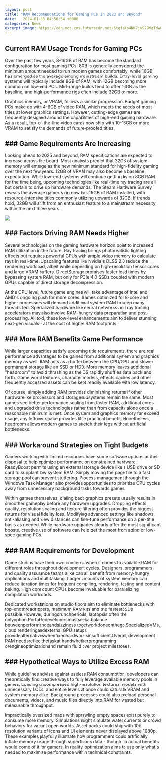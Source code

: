 ```yaml
---
layout: post
title: "RAM Recommendations for Gaming PCs in 2023 and Beyond"
date:   2024-01-08 04:56:54 +0000
categories: News
excerpt_image: https://cdn.mos.cms.futurecdn.net/5tgfaXo4NK7jy979VqTdwG-1200-80.jpg
---
```

## Current RAM Usage Trends for Gaming PCs 

Over the past few years, 8-16GB of RAM has become the standard configuration for most gaming PCs. 8GB is generally considered the minimum amount needed to run modern games comfortably, while 16GB has emerged as the average among mainstream builds. Entry-level gaming systems will typically include 8GB of RAM, with 12GB becoming more common on low-end PCs. Mid-range builds tend to offer 16GB as the baseline, and high-performance rigs often include 32GB or more. 

Graphics memory, or VRAM, follows a similar progression. Budget gaming PCs make do with 4-6GB of video RAM, which meets the needs of most titles at lower graphics settings. However, cutting-edge games are frequently designed around the capabilities of high-end gaming hardware. As a result, top-of-the-line video cards now ship with 10-16GB or more VRAM to satisfy the demands of future-proofed titles.

## ### Game Requirements Are Increasing

Looking ahead to 2025 and beyond, RAM specifications are expected to increase across the board. Most analysts predict that 32GB of system memory will emerge as the new minimum standard for high-fidelity gaming over the next few years. 12GB of VRAM may also become a baseline expectation. While low-end systems will continue getting by on 8GB RAM for the time being, upcoming technologies like real-time ray tracing are all but certain to drive up hardware demands. The Steam Hardware Survey reveals the average gamer's rig now has 16GB of RAM installed, with resource-intensive titles commonly utilizing upwards of 32GB. If trends hold, 32GB will shift from an enthusiast feature to a mainstream necessity within the next three years.


![](https://cdn.mos.cms.futurecdn.net/5tgfaXo4NK7jy979VqTdwG-1200-80.jpg)
## ### Factors Driving RAM Needs Higher  

Several technologies on the gaming hardware horizon point to increased RAM utilization in the future. Ray tracing brings photorealistic lighting effects but requires powerful GPUs with ample video memory to calculate rays in real-time. Upscaling features like Nvidia's DLSS 2.0 reduce the rendering workload, albeit while depending on high-resolution tensor cores and large VRAM buffers. DirectStorage promises faster load times by bypassing system RAM, but only for PCIe 4.0 SSDs coupled with modern GPUs capable of direct storage decompression. 

At the CPU level, future game engines will take advantage of Intel and AMD's ongoing push for more cores. Games optimized for 8-core and higher processors will demand additional system RAM to keep many threads fed. Specialized hardware like neural networks and ray tracing accelerators may also involve RAM-hungry data preparation and post-processing. All told, these low-level enhancements aim to deliver stunning next-gen visuals - at the cost of higher RAM footprints.

## ### More RAM Benefits Game Performance

While larger capacities satisfy upcoming title requirements, there are real performance advantages to be gained from additional system and graphics memory as well. RAM acts as a buffer between the CPU/GPU and slower permanent storage like an SSD or HDD. More memory leaves additional "headroom" to avoid thrashing as the OS rapidly shuffles data back and forth. Game world textures, character models, effects caches and other frequently accessed assets can be kept readily available with low latency. 

Of course, simply adding RAM provides diminishing returns if other hardwarelike processors and storagesubsystems remain the same. Most games see better performance scaling from faster RAM, additional cores and upgraded drive technologies rather than from capacity alone once a reasonable minimum is met. Once system and graphics memory far exceed usage, any leftover space provides little practical benefit. Nonetheless, headroom allows modern games to stretch their legs without artificial bottlenecks.

## ### Workaround Strategies on Tight Budgets

Gamers working with limited resources have some software options at their disposal to help optimize performance on constrained hardware. ReadyBoost permits using an external storage device like a USB drive or SD card to supplant low system RAM. Simply moving the page file to a fast storage pool can prevent stuttering. Process management through the Windows Task Manager also provides opportunities to prioritize CPU cycles away from unnecessary background tasks towards games. 

Within games themselves, dialing back graphics presets usually results in smoother gameplay before any hardware upgrades. Dropping effects quality, resolution scaling and texture filtering often provides the biggest returns for visual fidelity loss. Modifying advanced settings like shadows, anti-aliasing and view distances can fine-tune performance on a per-title basis as needed. While hardware upgrades clearly offer the most significant boosts, creative use of software can help get the most from aging or low-spec gaming PCs.

## ### RAM Requirements for Development 

Game studios have their own concerns when it comes to available RAM for different roles throughout development cycles. Designers, programmers and quality assurance teams alike can all benefit from memory-hungry applications and multitasking. Larger amounts of system memory can reduce iteration times for frequent compiling, rendering, testing and content baking. High core count CPUs become invaluable for parallelizing compilation workloads. 

Dedicated workstations on studio floors aim to eliminate bottlenecks with top-endthreadrippers, maximum RAM kits and the fastestSSDs possible.However, duringcrunchperiods, laptopsis often the onlyoption.Portabledevelopersmustseeka balance betweenperformanceandsizziness togetworkdoneonthego.SpecializedVMs, cloud renderingandexternal GPU setups providealternativeswhenfixedhardwareisinsufficient.Overall, development RAM needsreflectthetaskat handwhetherprogramming orengineoptimizationand remain fluid over project milestones.

## ### Hypothetical Ways to Utilize Excess RAM 

While guidelines advise against useless RAM consumption, developers can theoretically find creative ways to fully leverage available memory pools in games. Loading uncompressed high-resolution textures, models with unnecessary LODs, and entire levels at once could saturate VRAM and system memory alike. Background processes could also preload personal documents, videos, and music files directly into RAM for wasted but measurable throughput. 

Impractically oversized maps with sprawling empty spaces exist purely to consume more memory. Simulations might simulate water currents or crowd behaviors for vacant open worlds. Asset packs could ship with 10k resolution variants of icons and UI elements never displayed above 1080p. These examples playfully illustrate how programmers could artificially inflate memory usage through superfluous data - though no actual benefits would come of it for gamers. In reality, optimization aims to use only what's needed to maximize performance within technical constraints.